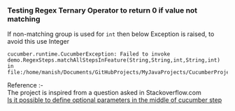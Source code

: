 ### Testing Regex Ternary Operator to return 0 if value not matching

If non-matching group is used for ```int``` then below Exception is raised, to avoid this use Integer
```
cucumber.runtime.CucumberException: Failed to invoke demo.RegexSteps.matchAllStepsInFeature(String,String,int,String,int) in file:/home/manish/Documents/GitHubProjects/MyJavaProjects/CucumberProjects/CucumberRegex/
```

Reference :-<br/>
The project is inspired from a question asked in Stackoverflow.com<br/>
[Is it possible to define optional parameters in the middle of cucumber step](http://stackoverflow.com/questions/37679921/is-it-possible-to-define-optional-parameters-in-the-middle-of-cucumber-step)
